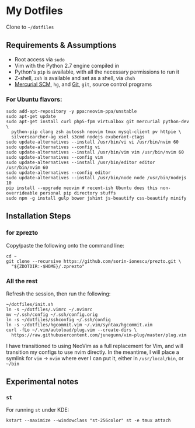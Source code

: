 # My Dotfiles

Clone to `~/dotfiles`

## Requirements & Assumptions

* Root access via `sudo`
* Vim with the Python 2.7 engine compiled in
* Python's `pip` is available, with all the necessary permissions to run it
* Z-shell, `zsh` is available and set as a shell, via `chsh`
* [Mercurial SCM][], `hg`, and [Git][], `git`, source control programs

### For Ubuntu flavors:

    sudo add-apt-repository -y ppa:neovim-ppa/unstable
    sudo apt-get update
    sudo apt-get install curl php5-fpm virtualbox git mercurial python-dev \
      python-pip clang zsh autossh neovim tmux mysql-client pv httpie \
      silversearcher-ag xsel s3cmd nodejs exuberant-ctags
    sudo update-alternatives --install /usr/bin/vi vi /usr/bin/nvim 60
    sudo update-alternatives --config vi
    sudo update-alternatives --install /usr/bin/vim vim /usr/bin/nvim 60
    sudo update-alternatives --config vim
    sudo update-alternatives --install /usr/bin/editor editor /usr/bin/nvim 60
    sudo update-alternatives --config editor
    sudo update-alternatives --install /usr/bin/node node /usr/bin/nodejs 10
    pip install --upgrade neovim # recent-ish Ubuntu does this non-overrideable personal pip directory stuffs
    sudo npm -g install gulp bower jshint js-beautify css-beautify minify

## Installation Steps

### for zprezto

Copy/paste the following onto the command line:

    cd ~
    git clone --recursive https://github.com/sorin-ionescu/prezto.git \
      "${ZDOTDIR:-$HOME}/.zprezto"

### All the rest

Refresh the session, then run the following:

    ~/dotfiles/init.sh
    ln -s ~/dotfiles/.vimrc ~/.nvimrc
    mv ~/.ssh/config ~/.ssh/config.orig
    ln -s ~/dotfiles/sshconfig ~/.ssh/config
    ln -s ~/dotfiles/hgcommit.vim ~/.vim/syntax/hgcommit.vim
    curl -fLo ~/.vim/autoload/plug.vim --create-dirs \
      https://raw.githubusercontent.com/junegunn/vim-plug/master/plug.vim

I have transitioned to using NeoVim as a full replacement for Vim, and will
transition my configs to use nvim directly. In the meantime, I will place
a symlink for `vim` -> `nvim` where ever I can put it, either in
`/usr/local/bin`, or `~/bin`

## Experimental notes

### `st`

For running `st` under KDE:

    kstart --maximize --windowclass "st-256color" st -e tmux attach

[Mercurial SCM]: http://mercurial.selenic.com
[Git]: http://git-scm.com
